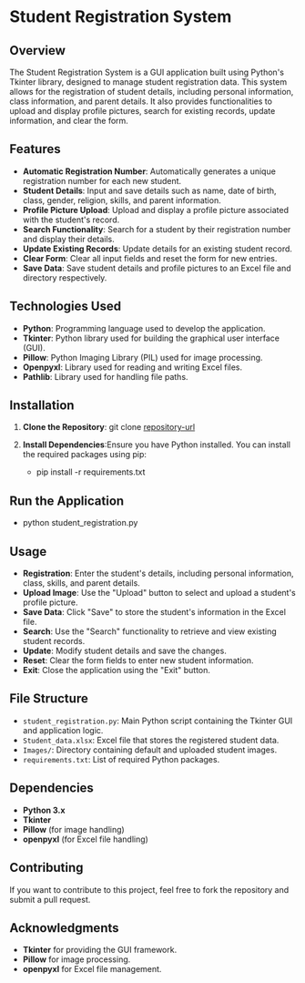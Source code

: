 # Student Registration System

## Overview

The Student Registration System is a GUI application built using Python's Tkinter library, designed to manage student registration data. This system allows for the registration of student details, including personal information, class information, and parent details. It also provides functionalities to upload and display profile pictures, search for existing records, update information, and clear the form.

## Features

- **Automatic Registration Number**: Automatically generates a unique registration number for each new student.
- **Student Details**: Input and save details such as name, date of birth, class, gender, religion, skills, and parent information.
- **Profile Picture Upload**: Upload and display a profile picture associated with the student's record.
- **Search Functionality**: Search for a student by their registration number and display their details.
- **Update Existing Records**: Update details for an existing student record.
- **Clear Form**: Clear all input fields and reset the form for new entries.
- **Save Data**: Save student details and profile pictures to an Excel file and directory respectively.

## Technologies Used

- **Python**: Programming language used to develop the application.
- **Tkinter**: Python library used for building the graphical user interface (GUI).
- **Pillow**: Python Imaging Library (PIL) used for image processing.
- **Openpyxl**: Library used for reading and writing Excel files.
- **Pathlib**: Library used for handling file paths.

## Installation

1. **Clone the Repository**:
   git clone [repository-url](https://github.com/xDharmendra/Students-Registration-System.git)
   
3. **Install Dependencies**:Ensure you have Python installed. You can install the required packages using pip:
   - pip install -r requirements.txt

## Run the Application 
   - python student_registration.py

## Usage

- **Registration**: Enter the student's details, including personal information, class, skills, and parent details.
- **Upload Image**: Use the "Upload" button to select and upload a student's profile picture.
- **Save Data**: Click "Save" to store the student's information in the Excel file.
- **Search**: Use the "Search" functionality to retrieve and view existing student records.
- **Update**: Modify student details and save the changes.
- **Reset**: Clear the form fields to enter new student information.
- **Exit**: Close the application using the "Exit" button.

## File Structure

- `student_registration.py`: Main Python script containing the Tkinter GUI and application logic.
- `Student_data.xlsx`: Excel file that stores the registered student data.
- `Images/`: Directory containing default and uploaded student images.
- `requirements.txt`: List of required Python packages.

## Dependencies

- **Python 3.x**
- **Tkinter**
- **Pillow** (for image handling)
- **openpyxl** (for Excel file handling)

## Contributing

If you want to contribute to this project, feel free to fork the repository and submit a pull request.

## Acknowledgments

- **Tkinter** for providing the GUI framework.
- **Pillow** for image processing.
- **openpyxl** for Excel file management.
